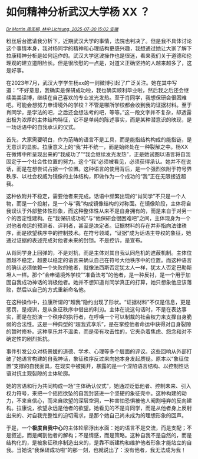 # 如何精神分析武汉大学杨 XX ？

<sup>*[Dr Martin 周无桐, 林中 Lichtung, 2025-07-30 15:02 安徽](https://mp.weixin.qq.com/s/YStc47sUB_PgVfZowpDzPg)*</sup>

粉丝后台邀请我分析下，近期武汉大学的事情，法院也判决了。但是我不具体讨论这个事情本身，我对杨同学的精神和心理结构更感兴趣，我想通过她让大家了解下拉康精神分析是如何运作的。武汉大学这波操作也是很迷，看来我们关于道德和伦理观的建立道阻险长。但是很欣慰的一点是，对道义正确坚持的人越来越多了，这是好事。

在2023年7月，武汉大学学生杨xx的一则微博引起了广泛关注。她在其中写道：“不好意思，我确实是保研成功啦，我也确实顺利毕业啦，然后我之后还会继续美美读博，继续在自己喜欢的专业发光发热。至于肖同学，我想保研会很困难吧。可能会想努力申请境外的学校？不管是哪所学校都会收到我的证据材料。至于肖同学，是学法的吧，之后还会想法考的吧，等等。”这一段文字并不复杂，却透露出极为浓厚的主体结构特征，它不是单纯的陈述事实，而是某种潜意识的映现，是一场话语中的自我承认的仪式。

首先，大家需要明白，作为范畴的语言不是工具，而是能指结构构成的能指链，是无意识的显影。拉康意义上的“我”并不统一，而是始终处在一种裂解之中。杨XX在微博中所呈现出来的“我成功了”“我会继续发光发热”，正是她试图以语言将自我固定于一个社会性位置的努力。这个“我”必须被看见，必须获得承认。她并不在说话，而是在想尝试占据一个位置。这种语言的使用背后，是一个强烈依附于符号界秩序、以社会权威为镜像的主体结构，即做作为一个成功的“我”正在无限接近超我。

这种依附并不稳定，需要他者来完成。话语中频繁出现的“肖同学”不只是一个人物，而是一个投射，是一个与“我”构成镜像结构的对称面。在镜像阶段，主体将自我误认于外部整体性形象，而这种整体性从来不是自身拥有的，而是来自于对另一个的否定性建构。在“我保研成功啦”与“他保研会很困难吧”之间，主体现身为一个对他者命运的预测者、评判者，甚至是决定者。证据材料的存在并非指向法律秩序，而是欲望秩序中的控制技术。在符号领域，“证据”成为话语主导权的象征，她通过证据的表述完成对他者未来的封锁。不是控诉，是宣布。

从肖同学身上回弹的，不是对抗，而是主体对其自我认同危机的遮蔽机制。主体位置越不稳定，越要以稳定的语言来确认自己在符号大他秩序中的位置。而这种语言的确认必须依赖一个失败的他者，就像法西斯否定犹太人一样，犹太人否定巴勒斯坦人一样。那个“会申请境外学校”“准备法考”的他者，是一种反衬，是一个用于加固自我成功神话的消极他者。她并不想知道肖同学真正的打算，她只想象他应该落败，然后以自己的方式重新命名他。

在这种操作中，拉康所谓的“超我”隐约出现了形状。“证据材料”不仅是信息，更是惩罚，是规训，是从象征秩序中借出的利刃。主体在说这句话时，不是在表达事实，而是在扮演一个秩序的执行者，在呼唤一个可以制裁的社会权力来支撑自身脆弱的合法性。这是一种典型的“超我式享乐”，是在掌控他者命运中获得对自身裂隙的暂时修补。这种享乐并不温柔，而是带有攻击性的，它夹杂着焦虑、怨念和对不确定性的剧烈抵抗。

事件引发公众对杨景媛的道德、学术、心理等多个层面的评议。这些回响从外部打破了她语言构建的自我神话，象征秩序反过来向她本身发起质疑。原本以“象征位置”支撑的自我面具，在现实中被揭开，暴露的是一个深陷语言结构、以控制性话语对抗主观裂隙的主体轮廓。

她的言语和行为共同构成一场“主体确认仪式”，她通过贬低他者、控制未来、引入权力符号，来把一个摇摇欲坠的自我封装进一个坚硬的象征壳中。这种构建的动力，不来自信心，而来自欲望的深层空洞，一种害怕恐惧被他人阉割唾弃的反向建构。拉康说，欲望永远是他者的欲望。她看见的不是肖同学，而是从他者身上反射出来的、对自我完整性的迫切需求，是那个她自己尚未成为的理想形象的回声。

于是，一个**极度自我中心**的主体轮廓浮出水面：她的语言不是交流，而是支配；不是叙述，而是阉割他者的解构；不是情感，而是策略。这种自我不是自然的，而是结构化的，是被象征秩序制造出来的，是靠不断建构和维护他者形象才能站立的自我。当她说“我保研成功啦”的那一刻，也就说出了：没有他者，我无法成为我！

